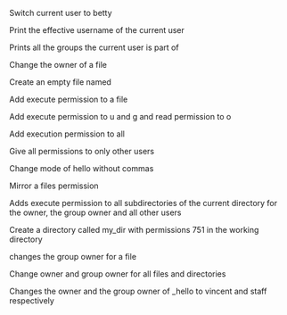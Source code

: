 Switch current user to betty

Print the effective username of the current user

Prints all the groups the current user is part of

Change the owner of a file

Create an empty file named

Add execute permission to a file

Add execute permission to u and g and read permission to o

Add execution permission to all

Give all permissions to only other users

Change mode of hello without commas

Mirror a files permission

Adds execute permission to all subdirectories of the current directory for the owner, the group owner and all other users

Create a directory called my_dir with permissions 751 in the working directory

changes the group owner for a file

Change owner and group owner for all files and directories

Changes the owner and the group owner of _hello to vincent and staff respectively 
